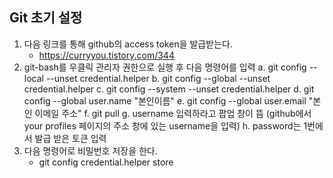 ## Git 초기 설정

1. 다음 링크를 통해 github의 access token을 발급받는다.
	- https://curryyou.tistory.com/344
2. git-bash를 우클릭 관리자 권한으로 실행 후 다음 명령어를 입력
	a. git config --local --unset credential.helper
	b. git config --global --unset credential.helper
	c. git config --system --unset credential.helper
	d. git config --global user.name "본인이름"
	e. git config --global user.email "본인 이메일 주소"
	f. git pull
	g. username 입력하라고 팝업 창이 뜸 (github에서 your profiles 페이지의 주소 창에 있는 username을 입력)
	h. password는 1번에서 발급 받은 토큰 입력
3. 다음 명령어로 비밀번호 저장을 한다.
	- git config credential.helper store
